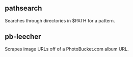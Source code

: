 pathsearch
----------

Searches through directories in $PATH for a pattern.

pb-leecher
----------

Scrapes image URLs off of a PhotoBucket.com album URL.
